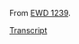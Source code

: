 From [EWD 1239](https://www.cs.utexas.edu/users/EWD/ewd12xx/EWD1239.PDF).

[Transcript](https://www.cs.utexas.edu/users/EWD/transcriptions/EWD12xx/EWD1239.html)
